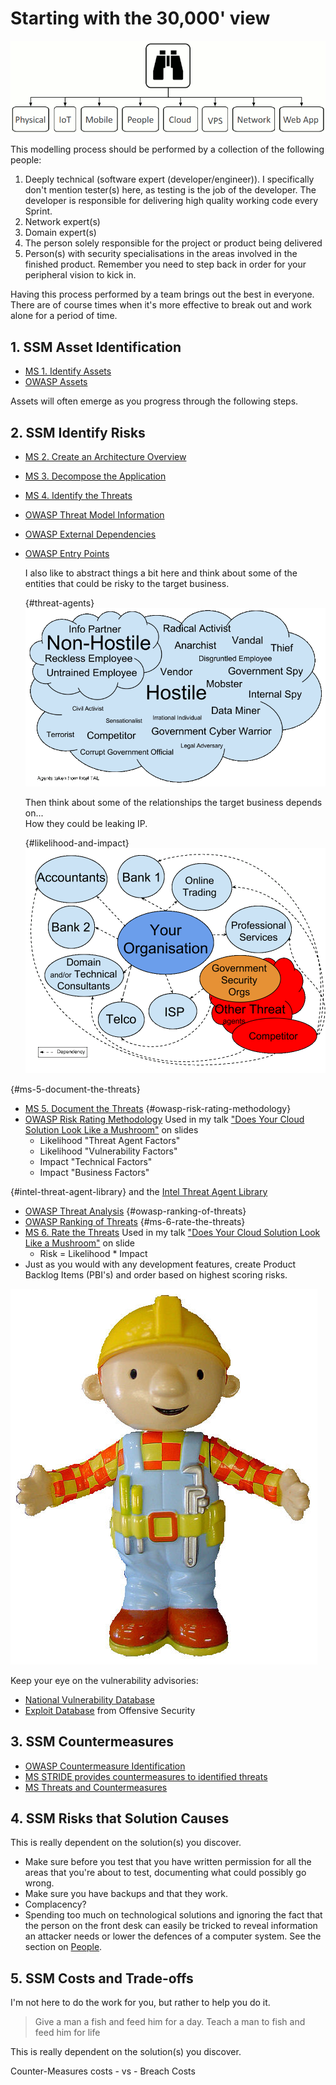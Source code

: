 # Starting with the 30,000' view

![](images/30000View.gif)

This modelling process should be performed by a collection of the following people:  
 1. Deeply technical (software expert (developer/engineer)). I specifically don't mention tester(s) here, as testing is the job of the developer. The developer is responsible for delivering high quality working code every Sprint.
 2. Network expert(s)
 3. Domain expert(s) 
 4. The person solely responsible for the project or product being delivered
 5. Person(s) with security specialisations in the areas involved in the finished product. Remember you need to step back in order for your peripheral vision to kick in.

Having this process performed by a team brings out the best in everyone. There are of course times when it's more effective to break out and work alone for a period of time.

## 1. SSM Asset Identification
* [MS 1. Identify Assets](https://msdn.microsoft.com/en-us/library/ff648644.aspx#c03618429_006)
* [OWASP Assets](https://www.owasp.org/index.php/Application_Threat_Modeling#Assets)

Assets will often emerge as you progress through the following steps.

## 2. SSM Identify Risks
* [MS 2. Create an Architecture Overview](https://msdn.microsoft.com/en-us/library/ff648644.aspx#c03618429_007)
* [MS 3. Decompose the Application](https://msdn.microsoft.com/en-us/library/ff648644.aspx#c03618429_008)
* [MS 4. Identify the Threats](https://msdn.microsoft.com/en-us/library/ff648644.aspx#c03618429_009)
* [OWASP Threat Model Information](https://www.owasp.org/index.php/Application_Threat_Modeling#Threat_Model_Information)
* [OWASP External Dependencies](https://www.owasp.org/index.php/Application_Threat_Modeling#External_Dependencies)
* [OWASP Entry Points](https://www.owasp.org/index.php/Application_Threat_Modeling#Entry_Points)

  I also like to abstract things a bit here and think about some of the entities that could be risky to the target business.

  {#threat-agents}
  ![threat agents opponents](images/ThreatAgents.gif)

  Then think about some of the relationships the target business depends on...  
  How they could be leaking IP.

  {#likelihood-and-impact}
  ![how might your threat agents gain access](images/LikelihoodAndImpact.gif)

{#ms-5-document-the-threats}
* [MS 5. Document the Threats](https://msdn.microsoft.com/en-us/library/ff648644.aspx#c03618429_010)
{#owasp-risk-rating-methodology}
* [OWASP Risk Rating Methodology](https://www.owasp.org/index.php/OWASP_Risk_Rating_Methodology) Used in my talk ["Does Your Cloud Solution Look Like a Mushroom"](https://speakerdeck.com/binarymist/does-your-cloud-solution-look-like-a-mushroom) on slides
  * Likelihood "Threat Agent Factors"
  * Likelihood "Vulnerability Factors"
  * Impact    "Technical Factors"
  * Impact    "Business Factors"  

{#intel-threat-agent-library}
and the [Intel Threat Agent Library](http://www.sbs.ox.ac.uk/cybersecurity-capacity/system/files/Intel%20-%20Threat%20Agent%20Library%20Helps%20Identify%20Information%20Security%20Risks.pdf)
* [OWASP Threat Analysis](https://www.owasp.org/index.php/Application_Threat_Modeling#Threat_Analysis)
{#owasp-ranking-of-threats}
* [OWASP Ranking of Threats](https://www.owasp.org/index.php/Application_Threat_Modeling#Ranking_of_Threats)
{#ms-6-rate-the-threats}
* [MS 6. Rate the Threats](https://msdn.microsoft.com/en-us/library/ff648644.aspx#c03618429_011)  Used in my talk ["Does Your Cloud Solution Look Like a Mushroom"](https://speakerdeck.com/binarymist/does-your-cloud-solution-look-like-a-mushroom) on slide
  * Risk = Likelihood * Impact
* Just as you would with any development features, create Product Backlog Items (PBI's) and order based on highest scoring risks.

![what to fix first](images/BobTheBuilder.jpg)
 <!---This is where the images live: https://raw.githubusercontent.com/wiki/binarymist/HolisticInfoSec-For-WebDevelopers/BinaryMist-Approach-To-Threat-Modelling-Assets/BobTheBuilder.jpg-->

Keep your eye on the vulnerability advisories:  
* [National Vulnerability Database](https://web.nvd.nist.gov/view/vuln/search)
* [Exploit Database](https://www.exploit-db.com/) from Offensive Security

## 3. SSM Countermeasures
* [OWASP Countermeasure Identification](https://www.owasp.org/index.php/Application_Threat_Modeling#Countermeasure_Identification)
* [MS STRIDE provides countermeasures to identified threats](https://msdn.microsoft.com/en-us/library/ff648641.aspx#c02618429_005)
* [MS Threats and Countermeasures](https://msdn.microsoft.com/en-us/library/ff648641.aspx)

## 4. SSM Risks that Solution Causes

This is really dependent on the solution(s) you discover.

* Make sure before you test that you have written permission for all the areas that you're about to test, documenting what could possibly go wrong.
* Make sure you have backups and that they work.
* Complacency?
* Spending too much on technological solutions and ignoring the fact that the person on the front desk can easily be tricked to reveal information an attacker needs or lower the defences of a computer system. See the section on [People](#people).

## 5. SSM Costs and Trade-offs
I'm not here to do the work for you, but rather to help you do it.

> Give a man a fish and feed him for a day. Teach a man to fish and feed him for life

This is really dependent on the solution(s) you discover.

Counter-Measures costs - vs - Breach Costs


